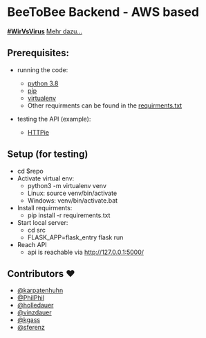 # BeeToBee Backend - AWS based
**[#WirVsVirus](https://twitter.com/hashtag/wirvsvirus)**
[Mehr dazu...](https://devpost.com/software/algorithm-based-employee-exchange-platform)

## Prerequisites:
* running the code:
  * [python 3.8](https://www.python.org/doc/)
  * [pip](https://pip.pypa.io/en/stable/)
  * [virtualenv](https://virtualenv.pypa.io/en/latest/)
  * Other requirments can be found in the [requirments.txt](https://github.com/BeeToBeeOrg/Bee2Bee_backend/blob/master/requirements.txt)
  
* testing the API (example):
  * [HTTPie](https://httpie.org/)    

    
## Setup (for testing)
* cd $repo
* Activate virtual env:
  * python3 -m virtualenv venv
  * Linux: source venv/bin/activate
  * Windows: venv/bin/activate.bat
* Install requirments:
  * pip install -r requirements.txt
* Start local server:
   * cd src
   * FLASK_APP=flask_entry flask run
* Reach API
   * api is reachable via  http://127.0.0.1:5000/

## Contributors ❤️
- [@karpatenhuhn](https://github.com/karpatenhuhn)
- [@PhilPhil](https://github.com/Philhil)
- [@holledauer](https://github.com/holledauer)
- [@vinzdauer](https://github.com/vinzBad)
- [@kgass](https://github.com/kgass)
- [@sferenz](https://github.com/sferenz)


